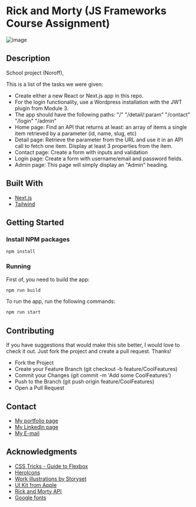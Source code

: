# Rick and Morty (JS Frameworks Course Assignment)

![image](https://github.com/MariusHesby/mariushesby.github.io/blob/main/public/assets/images/project-js-frameworks.png)

## Description

School project (Noroff), 

This is a list of the tasks we were given:

- Create either a new React or Next.js app in this repo.
- For the login functionality, use a Wordpress installation with the JWT plugin from Module 3.
- The app should have the following paths:
    "/"
    "/detail/:param"
    "/contact"
    "/login"
    "/admin"
- Home page: Find an API that returns at least:
    an array of items
    a single item retrieved by a parameter (id, name, slug, etc)
- Detail page:
    Retrieve the parameter from the URL and use it in an API call to fetch one item.
    Display at least 3 properties from the item.
- Contact page:
    Create a form with inputs and validation
- Login page:
    Create a form with username/email and password fields.
- Admin page:
    This page will simply display an "Admin" heading.

## Built With

- [Next.js](https://nextjs.org/)
- [Tailwind](https://tailwindcss.com/)

## Getting Started

### Install NPM packages

```
npm install
```

### Running

First of, you need to build the app:

```bash
npm run build
```

To run the app, run the following commands:

```bash
npm run start
```

## Contributing

If you have suggestions that would make this site better, I would love to check it out. Just fork the project and create a pull request. Thanks!

- Fork the Project
- Create your Feature Branch (git checkout -b feature/CoolFeatures)
- Commit your Changes (git commit -m 'Add some CoolFeatures')
- Push to the Branch (git push origin feature/CoolFeatures)
- Open a Pull Request

## Contact

- [My portfolio page](https://portfolio-mariushesby.vercel.app/)
- [My LinkedIn page](https://www.linkedin.com/in/marius-hesby/)
- [My E-mail](mailto:marius.r.hesby@gmail.com)

## Acknowledgments

- [CSS Tricks - Guide to Flexbox](https://css-tricks.com/snippets/css/a-guide-to-flexbox/)
- [HeroIcons](https://heroicons.com/)
- [Work illustrations by Storyset](https://storyset.com/work")
- [UI Kit from Apple](https://developer.apple.com/design/resources/)
- [Rick and Morty API](https://rickandmortyapi.com/graphql/)
- [Google fonts](https://fonts.google.com/)